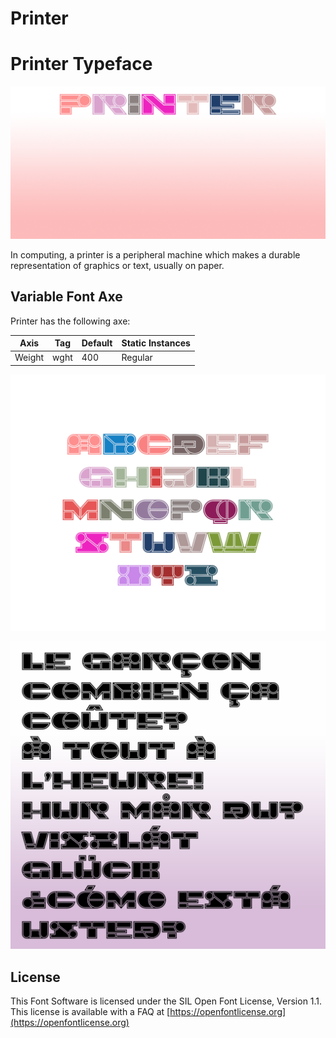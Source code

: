  
#   Printer

# Printer Typeface

![Image](documentation/image1.png)

In computing, a printer is a peripheral machine which makes a durable representation of graphics or text, usually on paper.

## Variable Font Axe

Printer has the following axe:

Axis | Tag | Default | Static Instances
--- | --- | --- | ---
Weight | wght | 400 | Regular

![Image](documentation/image2.png)

![Image](documentation/image4.png)

## License

This Font Software is licensed under the SIL Open Font License, Version 1.1.
This license is available with a FAQ at [https://openfontlicense.org](https://openfontlicense.org)
